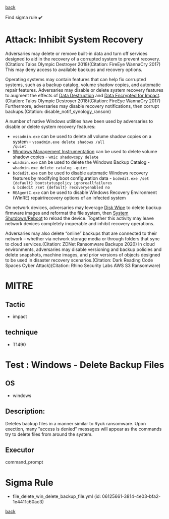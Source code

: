 
[back](../index.md)

Find sigma rule :heavy_check_mark: 

# Attack: Inhibit System Recovery 

Adversaries may delete or remove built-in data and turn off services designed to aid in the recovery of a corrupted system to prevent recovery.(Citation: Talos Olympic Destroyer 2018)(Citation: FireEye WannaCry 2017) This may deny access to available backups and recovery options.

Operating systems may contain features that can help fix corrupted systems, such as a backup catalog, volume shadow copies, and automatic repair features. Adversaries may disable or delete system recovery features to augment the effects of [Data Destruction](https://attack.mitre.org/techniques/T1485) and [Data Encrypted for Impact](https://attack.mitre.org/techniques/T1486).(Citation: Talos Olympic Destroyer 2018)(Citation: FireEye WannaCry 2017) Furthermore, adversaries may disable recovery notifications, then corrupt backups.(Citation: disable_notif_synology_ransom)

A number of native Windows utilities have been used by adversaries to disable or delete system recovery features:

* <code>vssadmin.exe</code> can be used to delete all volume shadow copies on a system - <code>vssadmin.exe delete shadows /all /quiet</code>
* [Windows Management Instrumentation](https://attack.mitre.org/techniques/T1047) can be used to delete volume shadow copies - <code>wmic shadowcopy delete</code>
* <code>wbadmin.exe</code> can be used to delete the Windows Backup Catalog - <code>wbadmin.exe delete catalog -quiet</code>
* <code>bcdedit.exe</code> can be used to disable automatic Windows recovery features by modifying boot configuration data - <code>bcdedit.exe /set {default} bootstatuspolicy ignoreallfailures & bcdedit /set {default} recoveryenabled no</code>
* <code>REAgentC.exe</code> can be used to disable Windows Recovery Environment (WinRE) repair/recovery options of an infected system

On network devices, adversaries may leverage [Disk Wipe](https://attack.mitre.org/techniques/T1561) to delete backup firmware images and reformat the file system, then [System Shutdown/Reboot](https://attack.mitre.org/techniques/T1529) to reload the device. Together this activity may leave network devices completely inoperable and inhibit recovery operations.

Adversaries may also delete “online” backups that are connected to their network – whether via network storage media or through folders that sync to cloud services.(Citation: ZDNet Ransomware Backups 2020) In cloud environments, adversaries may disable versioning and backup policies and delete snapshots, machine images, and prior versions of objects designed to be used in disaster recovery scenarios.(Citation: Dark Reading Code Spaces Cyber Attack)(Citation: Rhino Security Labs AWS S3 Ransomware)

# MITRE
## Tactic
  - impact


## technique
  - T1490


# Test : Windows - Delete Backup Files
## OS
  - windows


## Description:
Deletes backup files in a manner similar to Ryuk ransomware. Upon exection, many "access is denied" messages will appear as the commands try
to delete files from around the system.


## Executor
command_prompt

# Sigma Rule
 - file_delete_win_delete_backup_file.yml (id: 06125661-3814-4e03-bfa2-1e4411c60ac3)



[back](../index.md)
